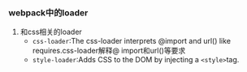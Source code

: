 ### webpack中的loader

1. 和css相关的loader
   - `css-loader`:The css-loader interprets @import and url() like requires.css-loader解释@ import和url()等要求
   - `style-loader`:Adds CSS to the DOM by injecting a `<style>`tag.